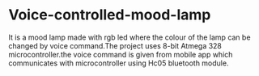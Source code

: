 # Voice-controlled-mood-lamp
It is a mood lamp made with rgb led where the colour of the lamp can be changed by voice command.The project uses 8-bit Atmega 328 microcontroller.the voice command is given from mobile app which communicates with microcontroller using Hc05 bluetooth module.
